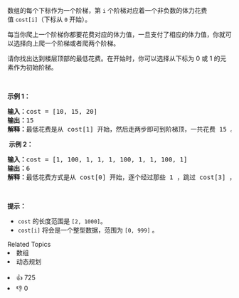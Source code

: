 <p>数组的每个下标作为一个阶梯，第 <code>i</code> 个阶梯对应着一个非负数的体力花费值 <code>cost[i]</code>（下标从 <code>0</code> 开始）。</p>

<p>每当你爬上一个阶梯你都要花费对应的体力值，一旦支付了相应的体力值，你就可以选择向上爬一个阶梯或者爬两个阶梯。</p>

<p>请你找出达到楼层顶部的最低花费。在开始时，你可以选择从下标为 0 或 1 的元素作为初始阶梯。</p>

<p> </p>

<p><strong>示例 1：</strong></p>

<pre>
<strong>输入：</strong>cost = [10, 15, 20]
<strong>输出：</strong>15
<strong>解释：</strong>最低花费是从 cost[1] 开始，然后走两步即可到阶梯顶，一共花费 15 。
</pre>

<p><strong> 示例 2：</strong></p>

<pre>
<strong>输入：</strong>cost = [1, 100, 1, 1, 1, 100, 1, 1, 100, 1]
<strong>输出：</strong>6
<strong>解释：</strong>最低花费方式是从 cost[0] 开始，逐个经过那些 1 ，跳过 cost[3] ，一共花费 6 。
</pre>

<p> </p>

<p><strong>提示：</strong></p>

<ul>
	<li><code>cost</code> 的长度范围是 <code>[2, 1000]</code>。</li>
	<li><code>cost[i]</code> 将会是一个整型数据，范围为 <code>[0, 999]</code> 。</li>
</ul>
<div><div>Related Topics</div><div><li>数组</li><li>动态规划</li></div></div><br><div><li>👍 725</li><li>👎 0</li></div>